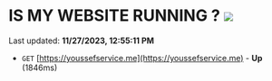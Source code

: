 # IS MY WEBSITE RUNNING ? [![](https://img.shields.io/static/v1?label=Sponsor&message=%E2%9D%A4&logo=GitHub&color=%23fe8e86)](https://github.com/sponsors/<username>)

Last updated: **11/27/2023, 12:55:11 PM**

- `GET` [https://youssefservice.me](https://youssefservice.me) - **Up** (1846ms)
